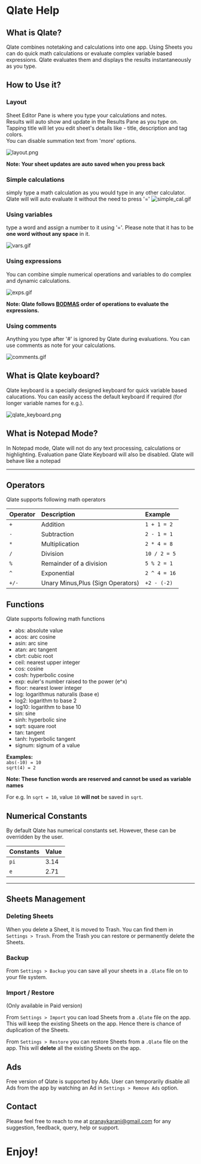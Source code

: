 # Qlate Help[](https://)

## What is Qlate?

Qlate combines notetaking and calculations into one app. Using Sheets you can do quick math calculations or evaluate complex variable based expressions. Qlate evaluates them and displays the results instantaneously as you type.

## How to Use it?

### Layout

Sheet Editor Pane is where you type your calculations and notes.<br/>Results will auto show and update in the Results Pane as you type on.<br/>Tapping title will let you edit sheet's details like - title, description and tag colors.
<br/>You can disable summation text from 'more' options.

![layout.png](../assets/layout.png)

**Note: Your sheet updates are auto saved when you press back**

### Simple calculations

simply type a math calculation as you would type in any other calculator. Qlate will will auto evaluate it without the need to press '='
![simple_cal.gif](../assets/simple_cal.gif)

### Using variables

type a word and assign a number to it using '='. Please note that it has to be **one word without any space** in it.

![vars.gif](../assets/vars.gif)

### Using expressions

You can combine simple numerical operations and variables to do complex and dynamic calculations.

![exps.gif](../assets/exps.gif)

**Note: Qlate follows [BODMAS](https://en.wikipedia.org/wiki/Order_of_operations) order of operations to evaluate the expressions.**

### Using comments

Anything you type after '#' is ignored by Qlate during evaluations. You can use comments as note for your calculations.

![comments.gif](../assets/comments.gif)

## What is Qlate keyboard?

Qlate keyboard is a specially designed keyboard for quick variable based calucations. You can easily access the default keyboard if required (for longer variable names for e.g.).

![qlate_keyboard.png](../assets/qlate_keyboard.png)

## What is Notepad Mode?

In Notepad mode, Qlate will not do any text processing, calculations or highlighting. Evaluation pane Qlate Keyboard will also be disabled. Qlate will behave like a notepad

---

## Operators

Qlate supports following math operators


| Operator | Description                       | Example      |
| :--------- | :---------------------------------- | :------------- |
| `+`      | Addition                          | `1 + 1 = 2`  |
| `-`      | Subtraction                       | `2 - 1 = 1`  |
| `*`      | Multiplication                    | `2 * 4 = 8`  |
| `/`      | Division                          | `10 / 2 = 5` |
| `%`      | Remainder of a division           | `5 % 2 = 1`  |
| `^`      | Exponential                       | `2 ^ 4 = 16` |
| `+/-`    | Unary Minus,Plus (Sign Operators) | `+2 - (-2)`  |

## Functions

Qlate supports following math functions

* abs: absolute value
* acos: arc cosine
* asin: arc sine
* atan: arc tangent
* cbrt: cubic root
* ceil: nearest upper integer
* cos: cosine
* cosh: hyperbolic cosine
* exp: euler's number raised to the power (e^x)
* floor: nearest lower integer
* log: logarithmus naturalis (base e)
* log2: logarithm to base 2
* log10: logarithm to base 10
* sin: sine
* sinh: hyperbolic sine
* sqrt: square root
* tan: tangent
* tanh: hyperbolic tangent
* signum: signum of a value

**Examples:**<br/>
`abs(-10) = 10`</br>
`sqrt(4) = 2`

**Note: These function words are reserved and cannot be used as variable names**

For e.g. In `sqrt = 10`, value `10` **will not** be saved in `sqrt`.

## Numerical Constants

By default Qlate has numerical constants set. However, these can be overridden by the user.


| Constants | Value |
| :---------- | :------ |
| `pi`      | 3.14  |
| `e`       | 2.71  |

---

## Sheets Management

### Deleting Sheets

When you delete a Sheet, it is moved to Trash. You can find them in `Settings > Trash`. From the Trash you can restore or permanently delete the Sheets.

### Backup

From `Settings > Backup` you can save all your sheets in a `.Qlate` file on to your file system.

### Import / Restore

(Only available in Paid version)

From `Settings > Import` you can load Sheets from a `.Qlate` file on the app. This will keep the existing Sheets on the app. Hence there is chance of duplication of the Sheets.

From `Settings > Restore` you can restore Sheets from a `.Qlate` file on the app. This will **delete** all the existing Sheets on the app.

## Ads

Free version of Qlate is supported by Ads. User can temporarily disable all Ads from the app by watching an Ad in `Settings > Remove Ads` option.

## Contact

Please feel free to reach to me at pranaykarani@gmail.com for any suggestion, feedback, query, help or support.

# Enjoy!
